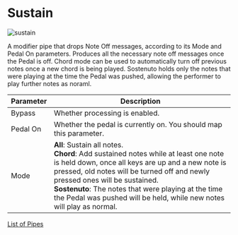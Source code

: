 # Sustain

![sustain](https://blokas.io/images/midihub/pipes/sustain.svg)

A modifier pipe that drops Note Off messages, according to its Mode and Pedal On parameters. Produces all the necessary note off messages once the Pedal is off.
Chord mode can be used to automatically turn off previous notes once a new chord is being played. Sostenuto holds only the notes that were playing at the time the Pedal was pushed, allowing the performer to play further notes as noraml.

| Parameter              | Description                                              |
| ---------------------- | -------------------------------------------------------- |
| Bypass                 | Whether processing is enabled.                           |
| Pedal On               | Whether the pedal is currently  on. You should map this parameter. |
| Mode                   | **All**: Sustain all notes.<br/>**Chord**: Add sustained notes while at least one note is held down, once all keys are up and a new note is pressed, old notes will be turned off and newly pressed ones will be sustained.<br/>**Sostenuto**: The notes that were playing at the time the Pedal was pushed will be held, while new notes will play as normal. |

<span class="blokas-web-hide">

[List of Pipes](quick-links.md#io-pipes)

</span>
